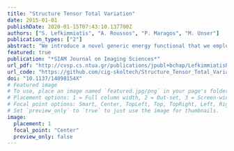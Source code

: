 ```yaml
---
title: "Structure Tensor Total Variation"
date: 2015-01-01
publishDate: 2020-01-15T07:43:10.137700Z
authors: ["S. Lefkimmiatis", "A. Roussos", "P. Maragos", "M. Unser"]
publication_types: ["2"]
abstract: "We introduce a novel generic energy functional that we employ to solve inverse imaging problems within a variational framework. The proposed regularization family, termed as structure tensor total variation (STV), penalizes the eigenvalues of the structure tensor and is suitable for both grayscale and vector-valued images. It generalizes several existing variational penalties, including the total variation seminorm and vectorial extensions of it. Meanwhile, thanks to the structure tensor's ability to capture first-order information around a local neighborhood, the STV functionals can provide more robust measures of image variation. Further, we prove that the STV regularizers are convex while they also satisfy several invariance properties w.r.t. image transformations. These properties qualify them as ideal candidates for imaging applications. In addition, for the discrete version of the STV functionals we derive an equivalent definition that is based on the patch-based Jacobian operator, a novel linear operator which extends the Jacobian matrix. This alternative definition allow us to derive a dual problem formulation. The duality of the problem paves the way for employing robust tools from convex optimization and enables us to design an efficient and parallelizable optimization algorithm. Finally, we present extensive experiments on various inverse imaging problems, where we compare our regularizers with other competing regularization approaches. Our results are shown to be systematically superior, both quantitatively and visually."
featured: true
publication: "*SIAM Journal on Imaging Sciences*"
url_pdf: "http://cvsp.cs.ntua.gr/publications/jpubl+bchap/LefkimmiatisRoussosMaragosUnser_STV_siamjIS2015.pdf"
url_code: "https://github.com/cig-skoltech/Structure_Tensor_Total_Variation"
doi: "10.1137/14098154X"
# Featured image
# To use, place an image named `featured.jpg/png` in your page's folder.
# Placement options: 1 = Full column width, 2 = Out-set, 3 = Screen-width
# Focal point options: Smart, Center, TopLeft, Top, TopRight, Left, Right, BottomLeft, Bottom, BottomRight
# Set `preview_only` to `true` to just use the image for thumbnails.
image:
  placement: 1
  focal_point: "Center"
  preview_only: false
---
```


